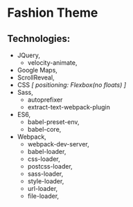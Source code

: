 # Fashion Theme

## Technologies:
  * JQuery,
      - velocity-animate,
  * Google Maps,
  * ScrollReveal,
  * CSS *[ positioning: Flexbox(no floats) ]*
  * Sass,
      - autoprefixer
      - extract-text-webpack-plugin
  * ES6,
      - babel-preset-env,
      - babel-core,
  * Webpack,
      - webpack-dev-server,  
      - babel-loader,
      - css-loader,
      - postcss-loader,
      - sass-loader,
      - style-loader,
      - url-loader,
      - file-loader,
